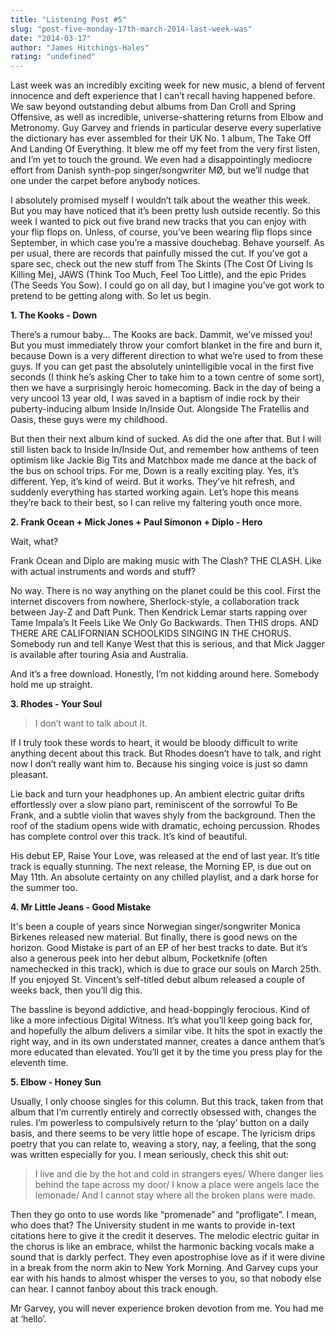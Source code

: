 ```yaml
---
title: "Listening Post #5"
slug: "post-five-monday-17th-march-2014-last-week-was"
date: "2014-03-17"
author: "James Hitchings-Hales"
rating: "undefined"
---
```


Last week was an incredibly exciting week for new music, a blend of fervent innocence and deft experience that I can’t recall having happened before. We saw beyond outstanding debut albums from Dan Croll and Spring Offensive, as well as incredible, universe-shattering returns from Elbow and Metronomy. Guy Garvey and friends in particular deserve every superlative the dictionary has ever assembled for their UK No. 1 album, The Take Off And Landing Of Everything. It blew me off my feet from the very first listen, and I’m yet to touch the ground. We even had a disappointingly mediocre effort from Danish synth-pop singer/songwriter MØ, but we’ll nudge that one under the carpet before anybody notices.

I absolutely promised myself I wouldn’t talk about the weather this week. But you may have noticed that it’s been pretty lush outside recently. So this week I wanted to pick out five brand new tracks that you can enjoy with your flip flops on. Unless, of course, you’ve been wearing flip flops since September, in which case you’re a massive douchebag. Behave yourself. As per usual, there are records that painfully missed the cut. If you’ve got a spare sec, check out the new stuff from The Skints (The Cost Of Living Is Killing Me), JAWS (Think Too Much, Feel Too Little), and the epic Prides (The Seeds You Sow). I could go on all day, but I imagine you’ve got work to pretend to be getting along with. So let us begin.

**1\. The Kooks - Down**

There’s a rumour baby… The Kooks are back. Dammit, we’ve missed you! But you must immediately throw your comfort blanket in the fire and burn it, because Down is a very different direction to what we’re used to from these guys. If you can get past the absolutely unintelligible vocal in the first five seconds (I think he’s asking Cher to take him to a town centre of some sort), then we have a surprisingly heroic homecoming. Back in the day of being a very uncool 13 year old, I was saved in a baptism of indie rock by their puberty-inducing album Inside In/Inside Out. Alongside The Fratellis and Oasis, these guys were my childhood.

But then their next album kind of sucked. As did the one after that. But I will still listen back to Inside In/Inside Out, and remember how anthems of teen optimism like Jackie Big Tits and Matchbox made me dance at the back of the bus on school trips. For me, Down is a really exciting play. Yes, it’s different. Yep, it’s kind of weird. But it works. They’ve hit refresh, and suddenly everything has started working again. Let’s hope this means they’re back to their best, so I can relive my faltering youth once more.

**2\. Frank Ocean + Mick Jones + Paul Simonon + Diplo - Hero**

Wait, what?

Frank Ocean and Diplo are making music with The Clash? THE CLASH. Like with actual instruments and words and stuff?

No way. There is no way anything on the planet could be this cool. First the internet discovers from nowhere, Sherlock-style, a collaboration track between Jay-Z and Daft Punk. Then Kendrick Lemar starts rapping over Tame Impala’s It Feels Like We Only Go Backwards. Then THIS drops. AND THERE ARE CALIFORNIAN SCHOOLKIDS SINGING IN THE CHORUS. Somebody run and tell Kanye West that this is serious, and that Mick Jagger is available after touring Asia and Australia.

And it’s a free download. Honestly, I’m not kidding around here. Somebody hold me up straight.

**3\. Rhodes - Your Soul**

> I don’t want to talk about it.

If I truly took these words to heart, it would be bloody difficult to write anything decent about this track. But Rhodes doesn’t have to talk, and right now I don’t really want him to. Because his singing voice is just so damn pleasant.

Lie back and turn your headphones up. An ambient electric guitar drifts effortlessly over a slow piano part, reminiscent of the sorrowful To Be Frank, and a subtle violin that waves shyly from the background. Then the roof of the stadium opens wide with dramatic, echoing percussion. Rhodes has complete control over this track. It’s kind of beautiful.

His debut EP, Raise Your Love, was released at the end of last year. It’s title track is equally stunning. The next release, the Morning EP, is due out on May 11th. An absolute certainty on any chilled playlist, and a dark horse for the summer too.

**4\. Mr Little Jeans - Good Mistake**

It's been a couple of years since Norwegian singer/songwriter Monica Birkenes released new material. But finally, there is good news on the horizon. Good Mistake is part of an EP of her best tracks to date. But it’s also a generous peek into her debut album, Pocketknife (often namechecked in this track), which is due to grace our souls on March 25th. If you enjoyed St. Vincent’s self-titled debut album released a couple of weeks back, then you’ll dig this.

The bassline is beyond addictive, and head-boppingly ferocious. Kind of like a more infectious Digital Witness. It’s what you’ll keep going back for, and hopefully the album delivers a similar vibe. It hits the spot in exactly the right way, and in its own understated manner, creates a dance anthem that’s more educated than elevated. You’ll get it by the time you press play for the eleventh time.

**5\. Elbow - Honey Sun**

Usually, I only choose singles for this column. But this track, taken from that album that I’m currently entirely and correctly obsessed with, changes the rules. I’m powerless to compulsively return to the ‘play’ button on a daily basis, and there seems to be very little hope of escape. The lyricism drips poetry that you can relate to, weaving a story, nay, a feeling, that the song was written especially for you. I mean seriously, check this shit out:

> I live and die by the hot and cold in strangers eyes/ Where danger lies behind the tape across my door/ I know a place were angels lace the lemonade/ And I cannot stay where all the broken plans were made.

Then they go onto to use words like “promenade” and “profligate”. I mean, who does that? The University student in me wants to provide in-text citations here to give it the credit it deserves. The melodic electric guitar in the chorus is like an embrace, whilst the harmonic backing vocals make a sound that is darkly perfect. They even apostrophise love as if it were divine in a break from the norm akin to New York Morning. And Garvey cups your ear with his hands to almost whisper the verses to you, so that nobody else can hear. I cannot fanboy about this track enough.

Mr Garvey, you will never experience broken devotion from me. You had me at ‘hello’.
